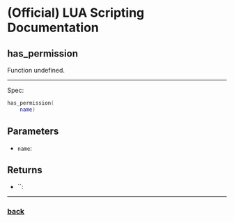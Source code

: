 
# (Official) LUA Scripting Documentation

## has_permission

Function undefined.

___

Spec:

```lua
has_permission(
	name)
```

## Parameters

- `name`: 

## Returns

- ``: 

___

### [back](../other)
